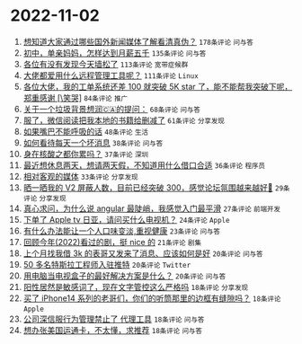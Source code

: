 # 2022-11-02

1. [想知道大家通过哪些国外新闻媒体了解看清真伪？](https://www.v2ex.com/t/891965) `178条评论` `问与答`
1. [初中，单亲妈妈，怎样达到月薪五千](https://www.v2ex.com/t/892015) `135条评论` `问与答`
1. [各位有没有发现今天墙松了](https://www.v2ex.com/t/892046) `113条评论` `宽带症候群`
1. [大佬都爱用什么远程管理工具呢？](https://www.v2ex.com/t/891950) `111条评论` `Linux`
1. [各位大佬，我的工单系统还差 100 就突破 5K star 了，能不能帮我突破下呢，郑重感谢 [\笑哭]](https://www.v2ex.com/t/891994) `84条评论` `推广`
1. [关于一个垃圾背景想润🇨🇦的提问：](https://www.v2ex.com/t/892043) `68条评论` `问与答`
1. [服了，微信阅读把我本地的书籍给删减了](https://www.v2ex.com/t/892135) `61条评论` `分享发现`
1. [如果嘴巴不能呼吸的话](https://www.v2ex.com/t/891954) `48条评论` `生活`
1. [如何看待每天一个坏消息](https://www.v2ex.com/t/892132) `38条评论` `问与答`
1. [身在核酸之都你累吗？](https://www.v2ex.com/t/892036) `37条评论` `深圳`
1. [最近想休息两天，想请两天假，不知道用什么借口合适](https://www.v2ex.com/t/892144) `36条评论` `程序员`
1. [相对客观的媒体](https://www.v2ex.com/t/892160) `33条评论` `分享发现`
1. [晒一晒我的 V2 屏蔽人数，目前已经突破 300，感觉论坛氛围越来越好🐶](https://www.v2ex.com/t/892120) `29条评论` `分享发现`
1. [真心求问，为什么说 angular 最陡峭，我感觉入门最平滑](https://www.v2ex.com/t/891991) `27条评论` `前端开发`
1. [下单了 Apple tv 日亚，请问买什么电视机？](https://www.v2ex.com/t/891943) `24条评论` `Apple`
1. [有什么办法能让一个人口味变淡,重视健康](https://www.v2ex.com/t/892198) `23条评论` `问与答`
1. [回顾今年(2022)看过的剧，挺 nice 的](https://www.v2ex.com/t/892060) `21条评论` `剧集`
1. [上个月找我借 3k 的表哥又发来了消息、应该如何是好](https://www.v2ex.com/t/892200) `20条评论` `问与答`
1. [50 多名特斯拉工程师入驻推特](https://www.v2ex.com/t/891945) `20条评论` `Twitter`
1. [用电脑当电视盒子的最好解决方案是什么？](https://www.v2ex.com/t/891942) `20条评论` `问与答`
1. [阳性居然是敏感词了，现在文字管控这么严格吗](https://www.v2ex.com/t/892194) `18条评论` `分享发现`
1. [买了 iPhone14 系列的老哥们，你们的听筒那里的边框有缝隙吗？](https://www.v2ex.com/t/892070) `18条评论` `Apple`
1. [公司深信服行为管理禁止了 代理工具](https://www.v2ex.com/t/892033) `18条评论` `问与答`
1. [想办张美国运通卡，不太懂，求推荐](https://www.v2ex.com/t/892025) `18条评论` `问与答`
